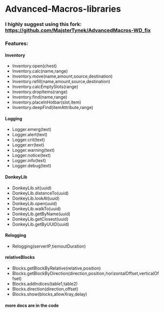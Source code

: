 # Advanced-Macros-libraries

### I highly suggest using this fork: https://github.com/MajsterTynek/AdvancedMacros-WD_fix

### Features:

#### Inventory

* Inventory.open(chest)
* Inventory.calc(name,range)
* Inventory.move(name,amount,source,destination)
* Inventory.refill(name,amount,source,destination)
* Inventory.calcEmptySlots(range)
* Inventory.dropItems(range)
* Inventory.find(name,range)
* Inventory.placeInHotbar(slot,item)
* Inventory.deepFind(itemAttribute,range)

#### Logging

* Logger.emerg(text)
* Logger.alert(text)
* Logger.crit(text)
* Logger.err(text)
* Logger.warning(text)
* Logger.notice(text)
* Logger.info(text)
* Logger.debug(text)

#### DonkeyLib

* DonkeyLib.sit(uuid)
* DonkeyLib.distanceTo(uuid)
* DonkeyLib.lookAt(uuid)
* DonkeyLib.open(uuid)
* DonkeyLib.walkTo(uuid)
* DonkeyLib.getByName(uuid)
* DonkeyLib.getClosest(uuid)
* DonkeyLib.getByUUID(uuid)

#### Relogging

* Relogging(serverIP,tiemoutDuration)

#### relativeBlocks 

 * Blocks.getBlockByRelative(relative,position)
 * Blocks.getBlockByDirection(direction,position,horizontalOffset,verticalOffset)
 * Blocks.addIndices(table1,table2)
 * Blocks.direction(direction,offset)
 * Blocks.show(blocks,allowXray,delay)

#### more docs are in the code
